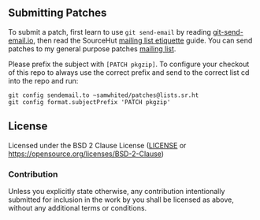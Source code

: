 ## Submitting Patches

To submit a patch, first learn to use `git send-email` by reading
[git-send-email.io], then read the SourceHut [mailing list etiquette] guide.
You can send patches to my general purpose patches [mailing list].

Please prefix the subject with `[PATCH pkgzip]`.
To configure your checkout of this repo to always use the correct prefix and
send to the correct list cd into the repo and run:

    git config sendemail.to ~samwhited/patches@lists.sr.ht
    git config format.subjectPrefix 'PATCH pkgzip'

[git-send-email.io]: https://git-send-email.io/
[mailing list etiquette]: https://man.sr.ht/lists.sr.ht/etiquette.md
[mailing list]: https://lists.sr.ht/~samwhited/patches


## License

Licensed under the BSD 2 Clause License ([LICENSE] or
https://opensource.org/licenses/BSD-2-Clause)

[LICENSE]: https://git.sr.ht/~samwhited/pkgzip/tree/master/LICENSE.md


### Contribution

Unless you explicitly state otherwise, any contribution intentionally submitted
for inclusion in the work by you shall be licensed as above, without any
additional terms or conditions.
